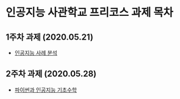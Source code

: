 # 인공지능 사관학교 프리코스 과제 목차

## 1주차 과제 (2020.05.21)
- [인공지능 사례 분석 ](https://github.com/neo-zion/Gwangju_ai/blob/master/AI_1%EC%A3%BC%EC%B0%A8_%EA%B3%BC%EC%A0%9C.ipynb)

## 2주차 과제 (2020.05.28)

- [파이썬과 인공지능 기초수학](https://github.com/neo-zion/Gwangju_ai/blob/master/AI_2%EC%A3%BC%EC%B0%A8_%EA%B3%BC%EC%A0%9C.ipynb)
